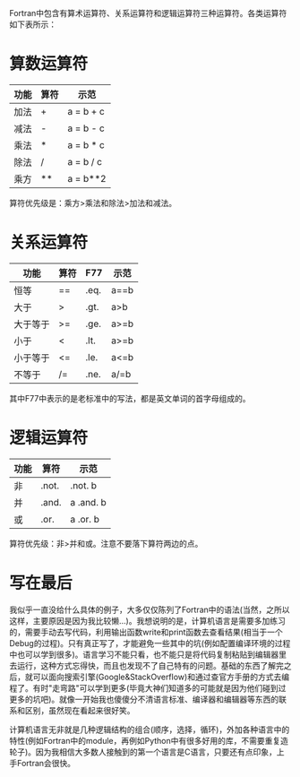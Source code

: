 Fortran中包含有算术运算符、关系运算符和逻辑运算符三种运算符。各类运算符如下表所示：

# 算数运算符

|功能 |算符|  示范   |
|-----|---|---------|
|加法 | + |a = b + c|
|减法 | - |a = b - c|
|乘法 | * |a = b * c|
|除法 | / |a = b / c|
|乘方 | **|a = b**2 |

算符优先级是：乘方>乘法和除法>加法和减法。

# 关系运算符

|   功能  | 算符  | F77 | 示范 |
|---------|------|-----|------|
|恒等     | ==   |.eq. |	a==b|
|大于     | >    |.gt. | a>b  |
|大于等于 | >=   |.ge. |  a>=b|
|小于     | <    |.lt. |	a>=b|
|小于等于 |	<=   |.le. |	a<=b|
|不等于   | /=   |.ne. |	a/=b |

其中F77中表示的是老标准中的写法，都是英文单词的首字母组成的。

# 逻辑运算符

|功能|算符|  示范  |
|---|----|-------|
|非 |.not.|.not. b|
|并 |.and.|a .and. b|
|或 |.or.|a .or. b|

算符优先级：非>并和或。注意不要落下算符两边的点。

# 写在最后
我似乎一直没给什么具体的例子，大多仅仅陈列了Fortran中的语法(当然，之所以这样，主要原因是因为我比较懒...)。我想说明的是，计算机语言是需要多加练习的，需要手动去写代码，利用输出函数write和print函数去查看结果(相当于一个Debug的过程)。只有真正写了，才能避免一些其中的坑(例如配置编译环境的过程中也可以学到很多)。语言学习不能只看，也不能只是将代码复制粘贴到编辑器里去运行，这种方式忘得快，而且也发现不了自己特有的问题。基础的东西了解完之后，就可以面向搜索引擎(Google&StackOverflow)和通过查官方手册的方式去编程了。有时"走弯路"可以学到更多(毕竟大神们知道多的可能就是因为他们碰到过更多的坑吧)。就像一开始我也傻傻分不清语言标准、编译器和编辑器等东西的联系和区别，虽然现在看起来很好笑。

计算机语言无非就是几种逻辑结构的组合(顺序，选择，循环)，外加各种语言中的特性(例如Fortran中的module，再例如Python中有很多好用的库，不需要重复造轮子)。因为我相信大多数人接触到的第一个语言是C语言，只要还有点印象，上手Fortran会很快。
